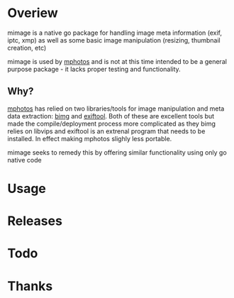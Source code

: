 # Overiew

mimage is a native go package for handling 
image meta information (exif, iptc, xmp) as well as some basic
image manipulation (resizing, thumbnail creation, etc)

mimage is used by [mphotos](https://www.github.com/msvens/mphotos) and is not at
this time intended to be a general purpose package - it lacks proper testing and functionality.

## Why?

[mphotos](https://www.github.com/msvens/mphotos) has relied on two libraries/tools for
image manipulation and meta data extraction: [bimg](https://github.com/h2non/bimg) and 
[exiftool](https://exiftool.org/). Both of these are excellent tools but made the compile/deployment
process more complicated as they bimg relies on libvips and exiftool is an extrenal program that
needs to be installed. In effect making mphotos slighly less portable.

mimage seeks to remedy this by offering similar functionality using only go native code

# Usage

# Releases

# Todo

# Thanks



